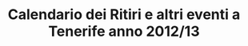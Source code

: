 ﻿---
layout: azul
categories: azul retiros
lang: it
title: Calendario dei Ritiri e altri eventi a Tenerife anno 2012/13
---
